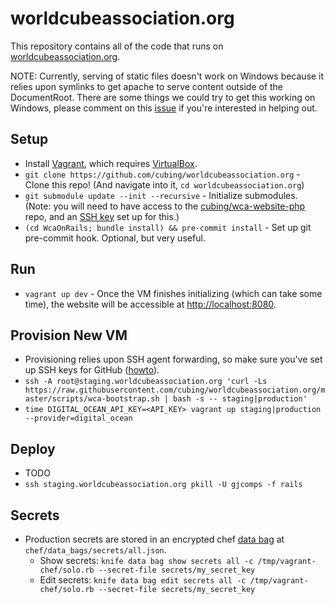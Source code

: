 worldcubeassociation.org
========================

This repository contains all of the code that runs on [worldcubeassociation.org](https://www.worldcubeassociation.org/).

NOTE: Currently, serving of static files doesn't work on Windows because it relies
upon symlinks to get apache to serve content outside of the DocumentRoot. There
are some things we could try to get this working on Windows, please comment
on this [issue](https://github.com/cubing/worldcubeassociation.org/issues/11) if
you're interested in helping out.

## Setup
- Install [Vagrant](https://www.vagrantup.com/), which requires
  [VirtualBox](https://www.virtualbox.org/).
- `git clone https://github.com/cubing/worldcubeassociation.org` - Clone this repo! (And navigate into it, `cd worldcubeassociation.org`)
- `git submodule update --init --recursive` - Initialize submodules. (Note: you will need to have access to the [cubing/wca-website-php](https://github.com/cubing/wca-website-php) repo, and an [SSH key](https://help.github.com/articles/generating-ssh-keys/) set up for this.)
- `(cd WcaOnRails; bundle install) && pre-commit install` - Set up git pre-commit hook. Optional, but very useful.

## Run
- `vagrant up dev` - Once the VM finishes initializing (which can take some time),
  the website will be accessible at [http://localhost:8080](http://localhost:8080).

## Provision New VM
- Provisioning relies upon SSH agent forwarding, so make sure you've set up SSH
  keys for GitHub ([howto](https://help.github.com/articles/generating-ssh-keys/)).
- `ssh -A root@staging.worldcubeassociation.org 'curl -Ls https://raw.githubusercontent.com/cubing/worldcubeassociation.org/master/scripts/wca-bootstrap.sh | bash -s -- staging|production'`
- `time DIGITAL_OCEAN_API_KEY=<API_KEY> vagrant up staging|production --provider=digital_ocean`

## Deploy
- TODO
- `ssh staging.worldcubeassociation.org pkill -U gjcomps -f rails`

## Secrets
- Production secrets are stored in an encrypted chef [data bag](https://docs.chef.io/data_bags.html) at `chef/data_bags/secrets/all.json`.
  - Show secrets: `knife data bag show secrets all -c /tmp/vagrant-chef/solo.rb --secret-file secrets/my_secret_key`
  - Edit secrets: `knife data bag edit secrets all -c /tmp/vagrant-chef/solo.rb --secret-file secrets/my_secret_key`
